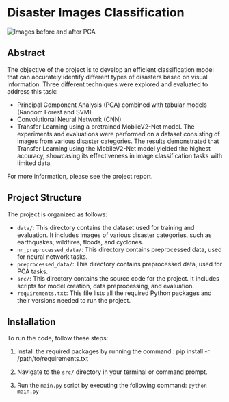 # Disaster Images Classification

![Images before and after PCA](https://github.com/JohnKond/DisasterClassification/images_before_after_pca.png?raw=true)
## Abstract

The objective of the project is to develop an efficient classification model that can accurately identify different types of disasters based on visual information. Three different techniques were explored and evaluated to address this task: 
- Principal Component Analysis (PCA) combined with tabular models (Random Forest and SVM)
- Convolutional Neural Network (CNN)
- Transfer Learning using a pretrained MobileV2-Net model.
The experiments and evaluations were performed on a dataset consisting of images from various disaster categories. The results demonstrated that Transfer Learning using the MobileV2-Net model yielded the highest accuracy, showcasing its effectiveness in image classification tasks with limited data.

For more information, please see the project report.

## Project Structure

The project is organized as follows:

- `data/`: This directory contains the dataset used for training and evaluation. It includes images of various disaster categories, such as earthquakes, wildfires, floods, and cyclones.
- `nn_preprocessed_data/`: This directory contains preprocessed data, used for neural network tasks.
- `preprocessed_data/`: This directory contains preprocessed data, used for PCA tasks.
- `src/`: This directory contains the source code for the project. It includes scripts for model creation, data preprocessing, and evaluation.
- `requirements.txt`: This file lists all the required Python packages and their versions needed to run the project.

## Installation

To run the code, follow these steps:

1. Install the required packages by running the command :  pip install -r /path/to/requirements.txt

2. Navigate to the `src/` directory in your terminal or command prompt.

3. Run the `main.py` script by executing the following command: ```python main.py```
